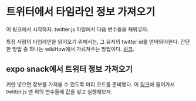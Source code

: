 # 트위터에서 타임라인 정보 가져오기

이 링크에서 시작하자.
twitter.js 파일에서 다음 변수들을 채워넣자.

특정 사람의 타임라인을 읽어오기 위해서는, 그 유저의 twitter id를 얻어와야한다.
간단한 방법 중 하나는 wikiHow에서 가르쳐주는 방법이다. [링크](https://www.wikihow.com/Find-Your-User-ID-on-Twitter).

## expo snack에서 트위터 정보 가져오기

키만 넣으면 정보를 가져올 수 있도록 미리 코드를 준비했다.
이 [링크](https://snack.expo.io/@jh.majecty/twitter-oauth2)에 들어가서 twitter.js 맨 위의 변수들에 값을 넣고 실행해보자.
